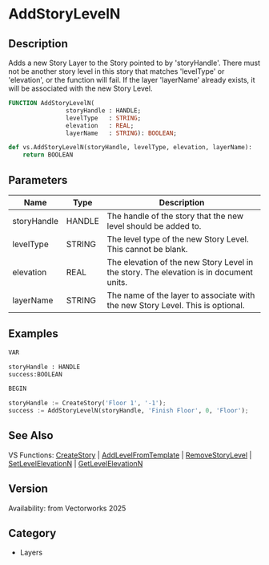 # AddStoryLevelN

## Description
Adds a new Story Layer to the Story pointed to by 'storyHandle'.  There must not be another story level in this story that matches 'levelType' or 'elevation', or the function will fail.  If the layer 'layerName' already exists, it will be associated with the new Story Level.

```pascal
FUNCTION AddStoryLevelN(
				storyHandle : HANDLE;
				levelType   : STRING;
				elevation   : REAL;
				layerName   : STRING): BOOLEAN;
```

```python
def vs.AddStoryLevelN(storyHandle, levelType, elevation, layerName):
    return BOOLEAN
```

## Parameters
|Name|Type|Description|
|---|---|---|
|storyHandle|HANDLE|The handle of the story that the new level should be added to.|
|levelType|STRING|The level type of the new Story Level.  This cannot be blank.|
|elevation|REAL|The elevation of the new Story Level in the story. The elevation is in document units.|
|layerName|STRING|The name of the layer to associate with the new Story Level.  This is optional.|

## Examples
```python
VAR

storyHandle : HANDLE
success:BOOLEAN

BEGIN

storyHandle := CreateStory('Floor 1', '-1');
success := AddStoryLevelN(storyHandle, 'Finish Floor', 0, 'Floor');
```

## See Also
VS Functions:
[CreateStory](CreateStory.md) 
| [AddLevelFromTemplate](AddLevelFromTemplate.md) 
| [RemoveStoryLevel](RemoveStoryLevel.md) 
| [SetLevelElevationN](SetLevelElevationN.md) 
| [GetLevelElevationN](GetLevelElevationN.md)

## Version
Availability: from Vectorworks 2025

## Category
* Layers

